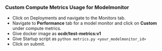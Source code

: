 ### Custom Compute Metrics Usage for Modelmonitor
- Click on Deployments and navigate to the Monitors tab.
- Navigate to **Performance** tab for a model monitor and click on **Custom** under compute metrics.
- Give docker image as **ocdr/test-metrics:v1**
- Give Startup script as `python metrics.py <your_modelmonitor_id>`
- Click on submit.
